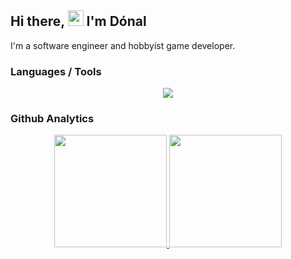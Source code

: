 ## Hi there, <img src="https://media.giphy.com/media/hvRJCLFzcasrR4ia7z/giphy.gif" width="25px"> I'm Dónal

I'm a software engineer and hobbyist game developer. 

### Languages / Tools

<p align="center">
<img src="https://skillicons.dev/icons?i=rust,ts,php,laravel,vue,angular,bevy" />
</p>

### Github Analytics

<p align="center">
  <a href="https://github.com/donalshortt">
  <img height="180em" src="https://github-readme-stats-lime-ten-26.vercel.app/api?username=donalshortt&show_icons=true&theme=transparent&include_all_commits=true" />
  
  <img height="180em" src="https://github-readme-stats-lime-ten-26.vercel.app/api/top-langs/?username=donalshortt&theme=transparent&layout=compact" />
  </a>
</p>
